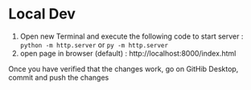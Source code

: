 # Local Dev
1. Open new Terminal and execute the following code to start server : `python -m http.server` or `py -m http.server` 
2. open page in browser (default) : http://localhost:8000/index.html

Once you have verified that the changes work, go on GitHib Desktop, commit and push the changes
